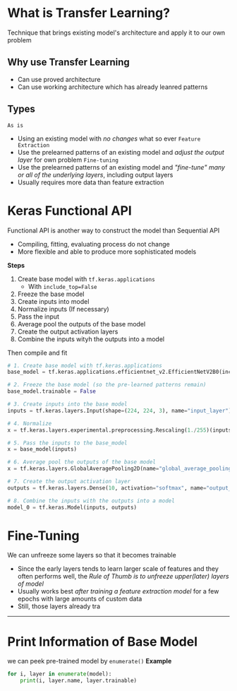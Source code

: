 # What is Transfer Learning?
Technique that brings existing model's architecture and apply it to our own problem

## Why use Transfer Learning
- Can use proved architecture
- Can use working architecture which has already leanred patterns

## Types
`As is`
- Using an existing model with *no changes* what so ever
`Feature Extraction`
- Use the prelearned patterns of an existing model and *adjust the output layer* for own problem
`Fine-tuning`
- Use the prelearned patterns of an existing model and *"fine-tune" many or all of the underlying layers*, including output layers
- Usually requires more data than feature extraction

# Keras Functional API
Functional API is another way to construct the model than Sequential API
- Compiling, fitting, evaluating process do not change
- More flexible and able to produce more sophisticated models

**Steps**
1. Create base model with `tf.keras.applications`
	- With `include_top=False`
2. Freeze the base model
3. Create inputs into model
4. Normalize inputs (If necessary)
5. Pass the input
6. Average pool the outputs of the base model
7. Create the output activation layers
8. Combine the inputs wityh the outputs into a model

Then compile and fit

```python
# 1. Create base model with tf.keras.applications 
base_model = tf.keras.applications.efficientnet_v2.EfficientNetV2B0(include_top=False) 

# 2. Freeze the base model (so the pre-learned patterns remain) 
base_model.trainable = False 

# 3. Create inputs into the base model 
inputs = tf.keras.layers.Input(shape=(224, 224, 3), name="input_layer") 

# 4. Normalize
x = tf.keras.layers.experimental.preprocessing.Rescaling(1./255)(inputs) 

# 5. Pass the inputs to the base_model 
x = base_model(inputs) 

# 6. Average pool the outputs of the base model 
x = tf.keras.layers.GlobalAveragePooling2D(name="global_average_pooling_layer")(x) 

# 7. Create the output activation layer 
outputs = tf.keras.layers.Dense(10, activation="softmax", name="output_layer")(x) 

# 8. Combine the inputs with the outputs into a model 
model_0 = tf.keras.Model(inputs, outputs)
```

# Fine-Tuning
We can unfreeze some layers so that it becomes trainable
- Since the early layers tends to learn larger scale of features and they often performs well, the *Rule of Thumb is to unfreeze upper(later) layers of model*
- Usually works best *after training a feature extraction model* for a few epochs with large amounts of custom data
- Still, those layers already tra


---
# Print Information of Base Model
we can peek pre-trained model by `enumerate()`
**Example**
```python
for i, layer in enumerate(model):
	print(i, layer.name, layer.trainable)
```